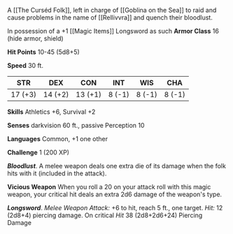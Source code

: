 A [[The Curséd Folk]], left in charge of [[Goblina on the Sea]] to raid and cause problems in the name of [[Rellivvra]] and quench their bloodlust.

In possession of a +1 [[Magic Items]] Longsword as such
**Armor Class** 16 (hide armor, shield)

**Hit Points** 10-45 (5d8+5)

**Speed** 30 ft.

| STR     | DEX     | CON     | INT    | WIS     | CHA    |
|---------|---------|---------|--------|---------|--------|
| 17 (+3) | 14 (+2) | 13 (+1) | 8 (-1) | 8 (-1) | 8 (-1) |

**Skills** Athletics +6, Survival +2

**Senses** darkvision 60 ft., passive Perception 10

**Languages** Common, +1 one other

**Challenge** 1 (200 XP)

***Bloodlust***. A melee weapon deals one extra die of its damage when the folk hits with it (included in the attack).

**Vicious Weapon** When you roll a 20 on your attack roll with this magic weapon, your critical hit deals an extra 2d6 damage of the weapon's type.

***Longsword***. *Melee Weapon Attack:* +6 to hit, reach 5 ft., one target. *Hit:* 12 (2d8+4) piercing damage. On critical *Hit* 38 (2d8+2d6+24) Piercing Damage


